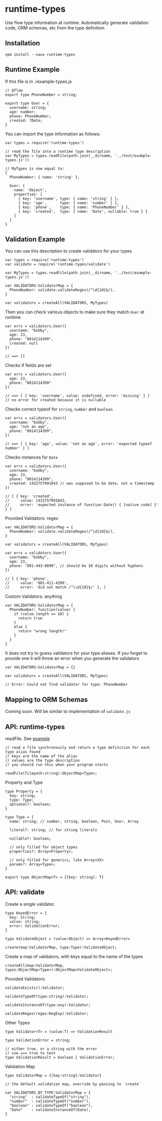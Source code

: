 runtime-types
=============

Use flow type information at runtime. Automatically generate validation code, ORM schemas, etc from the type definition.

Installation
------------

    npm install --save runtime-types

Runtime Example
---------------

If this file is in ./example-types.js

    // @flow
    export type PhoneNumber = string;

    export type User = {
      username: string;
      age: number;
      phone: PhoneNumber;
      created: ?Date;
    }

You can import the type information as follows:

    var types = require('runtime-types')

    // read the file into a runtime type description
    var MyTypes = types.readFile(path.join(__dirname, '../test/example-types.js'))

    // MyTypes is now equal to:
    {
      PhoneNumber: { name: 'string' },

      User: {
        name: 'Object',
        properties: [
          { key: 'username', type: { name: 'string' } },
          { key: 'age',      type: { name: 'number' } },
          { key: 'phone',    type: { name: 'PhoneNumber' } },
          { key: 'created',  type: { name: 'Date', nullable: true } } 
        ]
      }
    }

Validation Example
------------------

You can use this description to create validators for your types

    var types = require('runtime-types')
    var validate = require('runtime-types/validate')

    var MyTypes = types.readFile(path.join(__dirname, '../test/example-types.js'))

    var VALIDATORS:ValidatorMap = {
      PhoneNumber: validate.validateRegex(/^\d{10}$/),
    }

    var validators = createAll(VALIDATORS, MyTypes)

Then you can check various objects to make sure they match `User` at runtime.

    var errs = validators.User({
      username: "bobby",
      age: 23,
      phone: "8014114399",
      created: null
    })

    // ==> []

Checks if fields are set

    var errs = validators.User({
      age: 23,
      phone: "8014114399"
    })

    // ==> [ { key: 'username', value: undefined, error: 'missing' } ]
    // no error for created because it is nullable

Checks correct typeof for `string`, `number` and `boolean`

    var errs = validators.User({
      username: "bobby",
      age: "not an age",
      phone: "8014114399",
    })

    // ==> [ { key: 'age', value: 'not an age', error: 'expected typeof number' } ]

Checks instances for `Date`

    var errs = validators.User({
      username: "bobby",
      age: 23,
      phone: "8014114399",
      created: 1432757991843 // was supposed to be date, not a timestamp
    })

    // [ { key: 'created',
    //     value: 1432757991843,
    //     error: 'expected instance of function Date() { [native code] }' } ]

Provided Validators: regex

    var VALIDATORS:ValidatorMap = {
      PhoneNumber: validate.validateRegex(/^\d{10}$/),
    }

    var validators = createAll(VALIDATORS, MyTypes)

    var errs = validators.User({
      username: "bobby",
      age: 23,
      phone: "801-443-8899", // should be 10 digits without hyphens
    })

    // [ { key: 'phone',
    //     value: '801-411-4399',
    //     error: 'did not match /^\\d{10}$/' }, ]

Custom Validators: anything

    var VALIDATORS:ValidatorMap = {
      PhoneNumber: function(value) {
        if (value.length == 10) {
          return true
        }
        else {
          return "wrong length!"
        }
      }
    }

It does not try to guess validators for your type aliases. If you forget to provide one it will throw an error when you generate the validators

    var VALIDATORS:ValidatorMap = {}

    var validators = createAll(VALIDATORS, MyTypes)

    // Error: Could not find validator for type: PhoneNumber

Mapping to ORM Schemas
----------------------

Coming soon. Will be similar to implementation of `validate.js`


API: runtime-types
------------------

readFile. See [example](#runtime-example)

    // read a file synchronously and return a type definition for each type alias found
    // keys are the name of the alias
    // values are the type description
    // you should run this when your program starts

    readFile(filepath:string):ObjectMap<Type>;

Property and Type

    type Property = {
      key: string;
      type: Type;
      optional?: boolean;
    }

    type Type = {
      name: string; // number, string, boolean, Post, User, Array

      literal?: string; // for string literals

      nullable?: boolean;

      // only filled for object types
      properties?: Array<Property>;

      // only filled for generics, like Array<XX>
      params?: Array<Type>;
    }

    export type ObjectMap<T> = {[key: string]: T}

API: validate
-------------

Create a single validator.

    type KeyedError = {
      key: string;
      value: string;
      error: ValidationError;
    }

    type ValidateObject = (value:Object) => Array<KeyedError>

    create(map:ValidatorMap, type:Type):ValidateObject;

Create a map of validators, with keys equal to the name of the types

    createAll(map:ValidatorMap, types:ObjectMap<Type>):ObjectMap<ValidateObject>;

Provided Validators:

    validateExists():Validator;

    validateTypeOf(type:string):Validator;

    validateInstanceOf(type:any):Validator;

    validateRegex(regex:RegExp):Validator;

Other Types

    type Validator<T> = (value:T) => ValidationResult

    type ValidationError = string;

    // either true, or a string with the error
    // use === true to test
    type ValidationResult = boolean | ValidationError;

Validation Map

    type ValidatorMap = {[key:string]:Validator}

    // the default validation map, override by passing to `create`

    var VALIDATORS_BY_TYPE:ValidatorMap = {
      "string"  : validateTypeOf("string"),
      "number"  : validateTypeOf("number"),
      "boolean" : validateTypeOf("boolean"),
      "Date"    : validateInstanceOf(Date),
    }

